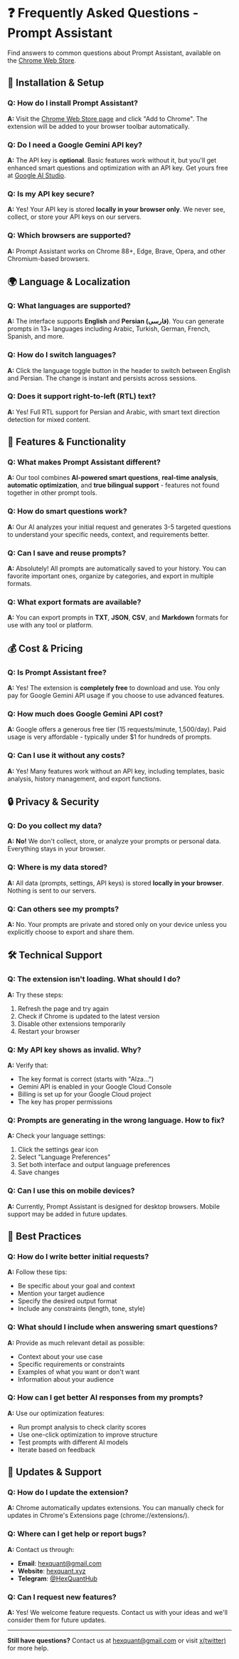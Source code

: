 # ❓ Frequently Asked Questions - Prompt Assistant

Find answers to common questions about Prompt Assistant, available on the [Chrome Web Store](https://chromewebstore.google.com/detail/prompt-assistant-ai-promp/khjjnklmccfmbidflahakjameliioidm).

## 🔧 Installation & Setup

### Q: How do I install Prompt Assistant?
**A:** Visit the [Chrome Web Store page](https://chromewebstore.google.com/detail/prompt-assistant-ai-promp/khjjnklmccfmbidflahakjameliioidm) and click "Add to Chrome". The extension will be added to your browser toolbar automatically.

### Q: Do I need a Google Gemini API key?
**A:** The API key is **optional**. Basic features work without it, but you'll get enhanced smart questions and optimization with an API key. Get yours free at [Google AI Studio](https://aistudio.google.com/app/apikey).

### Q: Is my API key secure?
**A:** Yes! Your API key is stored **locally in your browser only**. We never see, collect, or store your API keys on our servers.

### Q: Which browsers are supported?
**A:** Prompt Assistant works on Chrome 88+, Edge, Brave, Opera, and other Chromium-based browsers.

## 🌍 Language & Localization

### Q: What languages are supported?
**A:** The interface supports **English** and **Persian (فارسی)**. You can generate prompts in 13+ languages including Arabic, Turkish, German, French, Spanish, and more.

### Q: How do I switch languages?
**A:** Click the language toggle button in the header to switch between English and Persian. The change is instant and persists across sessions.

### Q: Does it support right-to-left (RTL) text?
**A:** Yes! Full RTL support for Persian and Arabic, with smart text direction detection for mixed content.

## 🚀 Features & Functionality

### Q: What makes Prompt Assistant different?
**A:** Our tool combines **AI-powered smart questions**, **real-time analysis**, **automatic optimization**, and **true bilingual support** - features not found together in other prompt tools.

### Q: How do smart questions work?
**A:** Our AI analyzes your initial request and generates 3-5 targeted questions to understand your specific needs, context, and requirements better.

### Q: Can I save and reuse prompts?
**A:** Absolutely! All prompts are automatically saved to your history. You can favorite important ones, organize by categories, and export in multiple formats.

### Q: What export formats are available?
**A:** You can export prompts in **TXT**, **JSON**, **CSV**, and **Markdown** formats for use with any tool or platform.

## 💰 Cost & Pricing

### Q: Is Prompt Assistant free?
**A:** Yes! The extension is **completely free** to download and use. You only pay for Google Gemini API usage if you choose to use advanced features.

### Q: How much does Google Gemini API cost?
**A:** Google offers a generous free tier (15 requests/minute, 1,500/day). Paid usage is very affordable - typically under $1 for hundreds of prompts.

### Q: Can I use it without any costs?
**A:** Yes! Many features work without an API key, including templates, basic analysis, history management, and export functions.

## 🔒 Privacy & Security

### Q: Do you collect my data?
**A:** **No!** We don't collect, store, or analyze your prompts or personal data. Everything stays in your browser.

### Q: Where is my data stored?
**A:** All data (prompts, settings, API keys) is stored **locally in your browser**. Nothing is sent to our servers.

### Q: Can others see my prompts?
**A:** No. Your prompts are private and stored only on your device unless you explicitly choose to export and share them.

## 🛠️ Technical Support

### Q: The extension isn't loading. What should I do?
**A:** Try these steps:
1. Refresh the page and try again
2. Check if Chrome is updated to the latest version
3. Disable other extensions temporarily
4. Restart your browser

### Q: My API key shows as invalid. Why?
**A:** Verify that:
- The key format is correct (starts with "AIza...")
- Gemini API is enabled in your Google Cloud Console
- Billing is set up for your Google Cloud project
- The key has proper permissions

### Q: Prompts are generating in the wrong language. How to fix?
**A:** Check your language settings:
1. Click the settings gear icon
2. Select "Language Preferences"
3. Set both interface and output language preferences
4. Save changes

### Q: Can I use this on mobile devices?
**A:** Currently, Prompt Assistant is designed for desktop browsers. Mobile support may be added in future updates.

## 🎯 Best Practices

### Q: How do I write better initial requests?
**A:** Follow these tips:
- Be specific about your goal and context
- Mention your target audience
- Specify the desired output format
- Include any constraints (length, tone, style)

### Q: What should I include when answering smart questions?
**A:** Provide as much relevant detail as possible:
- Context about your use case
- Specific requirements or constraints
- Examples of what you want or don't want
- Information about your audience

### Q: How can I get better AI responses from my prompts?
**A:** Use our optimization features:
- Run prompt analysis to check clarity scores
- Use one-click optimization to improve structure
- Test prompts with different AI models
- Iterate based on feedback

## 🔄 Updates & Support

### Q: How do I update the extension?
**A:** Chrome automatically updates extensions. You can manually check for updates in Chrome's Extensions page (chrome://extensions/).

### Q: Where can I get help or report bugs?
**A:** Contact us through:
- **Email**: hexquant@gmail.com
- **Website**: [hexquant.xyz](https://hexquant.xyz)
- **Telegram**: [@HexQuantHub](https://t.me/HexQuantHub)

### Q: Can I request new features?
**A:** Yes! We welcome feature requests. Contact us with your ideas and we'll consider them for future updates.


---

**Still have questions?** Contact us at hexquant@gmail.com or visit [x(twitter)](https://x.com/TheTealPourya) for more help. 
